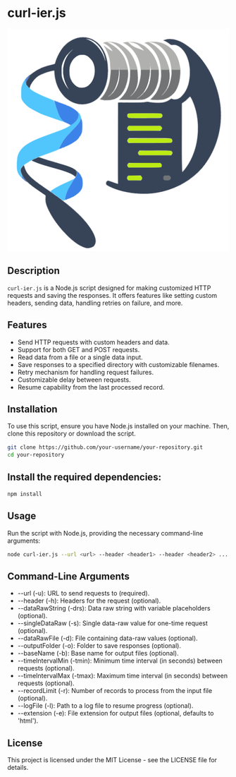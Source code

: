 # curl-ier.js

![curl-ier_logo](static/img/curl-ier_logo.png)

## Description
`curl-ier.js` is a Node.js script designed for making customized HTTP requests and saving the responses. It offers features like setting custom headers, sending data, handling retries on failure, and more.

## Features
- Send HTTP requests with custom headers and data.
- Support for both GET and POST requests.
- Read data from a file or a single data input.
- Save responses to a specified directory with customizable filenames.
- Retry mechanism for handling request failures.
- Customizable delay between requests.
- Resume capability from the last processed record.

## Installation
To use this script, ensure you have Node.js installed on your machine. Then, clone this repository or download the script.

```bash
git clone https://github.com/your-username/your-repository.git
cd your-repository
```

## Install the required dependencies:

```bash
npm install
```

## Usage
Run the script with Node.js, providing the necessary command-line arguments:

```bash
node curl-ier.js --url <url> --header <header1> --header <header2> ...
```

## Command-Line Arguments
- --url (-u): URL to send requests to (required).
- --header (-h): Headers for the request (optional).
- --dataRawString (-drs): Data raw string with variable placeholders (optional).
- --singleDataRaw (-s): Single data-raw value for one-time request (optional).
- --dataRawFile (-d): File containing data-raw values (optional).
- --outputFolder (-o): Folder to save responses (optional).
- --baseName (-b): Base name for output files (optional).
- --timeIntervalMin (-tmin): Minimum time interval (in seconds) between requests (optional).
- --timeIntervalMax (-tmax): Maximum time interval (in seconds) between requests (optional).
- --recordLimit (-r): Number of records to process from the input file (optional).
- --logFile (-l): Path to a log file to resume progress (optional).
- --extension (-e): File extension for output files (optional, defaults to 'html').

## License
This project is licensed under the MIT License - see the LICENSE file for details.